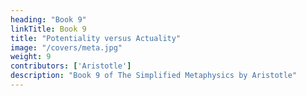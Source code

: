 ```yaml
---
heading: "Book 9"
linkTitle: Book 9
title: "Potentiality versus Actuality"
image: "/covers/meta.jpg"
weight: 9
contributors: ['Aristotle']
description: "Book 9 of The Simplified Metaphysics by Aristotle"
---
```

